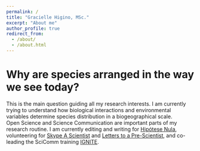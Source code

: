 ```yaml
---
permalink: /
title: "Gracielle Higino, MSc."
excerpt: "About me"
author_profile: true
redirect_from: 
  - /about/
  - /about.html
---
```

# Why are species arranged in the way we see today?  
  
This is the main question guiding all my research interests. I am currently trying to understand how biological interactions and environmental variables determine species distribution in a biogeographical scale.  
Open Science and Science Communication are important parts of my research routine. I am currently editing and writing for [Hipótese Nula](https://medium.com/hipótese-nula/), volunteering for [Skype A Scientist](https://www.skypeascientist.com/) and [Letters to a Pre-Scientist](https://www.prescientist.org/), and co-leading the SciComm training [IGNITE](https://ignitescicomm.com/).  
